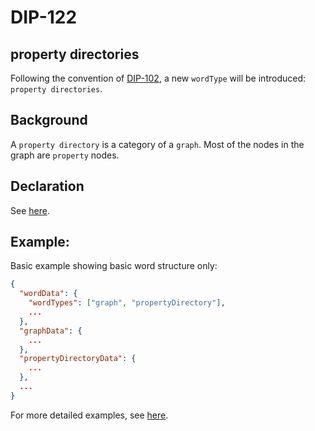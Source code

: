 DIP-122
======

property directories
------------------------------

Following the convention of [DIP-102](102.md), a new `wordType` will be introduced: `property directories`.

## Background

A `property directory` is a category of a `graph`. Most of the nodes in the graph are `property` nodes.

## Declaration

See [here](declarations/propertyDirectory.md).

## Example:

Basic example showing basic word structure only:

```json
{
  "wordData": {
    "wordTypes": ["graph", "propertyDirectory"],
    ...
  },
  "graphData": {
    ...
  },
  "propertyDirectoryData": {
    ...
  },
  ...
}
```

For more detailed examples, see [here](examples/relationshipTypes).
